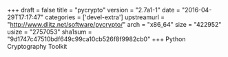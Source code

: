 +++
draft = false
title = "pycrypto"
version = "2.7a1-1"
date = "2016-04-29T17:17:47"
categories = ['devel-extra']
upstreamurl = "http://www.dlitz.net/software/pycrypto/"
arch = "x86_64"
size = "422952"
usize = "2757053"
sha1sum = "9d1747c47510bdf649c99ca10cb526f8f9982cb0"
+++
Python Cryptography Toolkit